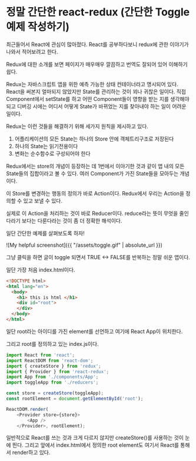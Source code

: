 정말 간단한 react-redux 
(간단한 Toggle 예제 작성하기)
=====================

최근들어서 React에 관심이 많아졌다. 
React를 공부하다보니 redux에 관한 이야기가 나와서 적어보려고 한다.

Redux에 대한 소개를 보면 페이지가 매우매우 깔끔하고 번역도 잘되어 있어 이해하기 쉽다.

Redux는 자바스크립트 앱을 위한 예측 가능한 상태 컨테이너라고 명시되어 있다. 
React을 써본지 얼마되지 않았지만 State를 관리하는 것이 꾀나 귀찮은 일이다. 
직접 Component에서 setState를 하고 어떤 Component들이 영향을 받는 지를 생각해야되고 디버깅 시에는 어디서 어떻게 State가 바뀌었는 지를 찾아내야 하는 일이 어려운 일이다.

Redux는 이런 것들을 해결하기 위해 세가지 원칙을 제시하고 있다.
1. 어플리케이션의 모든 State는 하나의 Store 안에 객체트리구조로 저장된다
2. 하나의 State는 읽기전용이다
3. 변화는 순수함수로 구성되어야 한다

Redux에서는 store의 개념이 등장하는 데 1번에서 이야기한 것과 같이 앱 내의 모든 State들의 집합이라고 볼 수 있다. 여러 Component가 가진 State들을 모아두는 개념이다.

이 Store를 변경하는 행동의 정의가 바로 Action이다. Redux에서 우리는 Action을 정의할 수 있고 보낼 수 있다.

실제로 이 Action을 처리하는 것이 바로 Reducer이다. reduce라는 뜻이 무엇을 줄인다라기 보다는 다룬다라는 것이 좀 더 정확한 해석이다.

일단 간단한 예제를 살펴보도록 하자!

![My helpful screenshot]({{ "/assets/toggle.gif" | absolute_url }})
 
그냥 클릭을 하면 글이 toggle 되면서 TRUE <-> FALSE를 반복하는 정말 쉬운 앱이다.

일단 가장 처음 index.html이다.

```html
<!DOCTYPE html>
<html lang="en">
  <body>
    <h1> this is html </h1>
    <div id="root">
    </div>
  </body>
</html>
```

일단 root라는 아이디를 가진 element를 선언하고 여기에 React App이 위치한다.

그리고 root를 정의하고 있는 index.js이다.

```javascript
import React from 'react';
import ReactDOM from 'react-dom';
import { createStore } from 'redux';
import { Provider } from 'react-redux';
import App from './components/App';
import toggleApp from './reducers';

const store = createStore(toggleApp);
const rootElement = document.getElementById('root');

ReactDOM.render(
	<Provider store={store}>
		<App />
    </Provider>, rootElement);
```
일반적으로 React를 쓰는 것과 크게 다르지 않지만 createStore()를 사용하는 것이 눈에 띈다. 그리고 앞에서 index.html에서 정의한 root element도 여기서 React를 통해서 render하고 있다.

